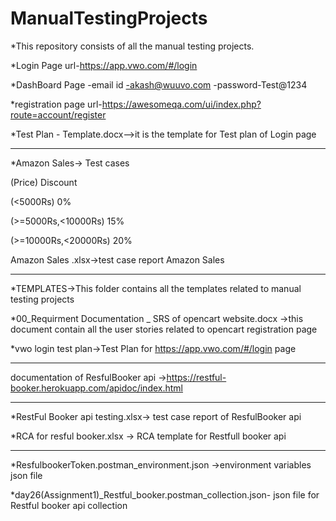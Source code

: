 # ManualTestingProjects
*This repository consists of all the manual testing projects.
 
 *Login Page url-https://app.vwo.com/#/login

 *DashBoard Page 
 -email id -akash@wuuvo.com
 -password-Test@1234

*registration page url-https://awesomeqa.com/ui/index.php?route=account/register

*Test Plan - Template.docx-->it is the template for  Test plan of Login page 
____________________________________________________________________________________________________________________________________
*Amazon Sales-> Test cases 

(Price)              Discount

(<5000Rs)               0%

(>=5000Rs,<10000Rs)     15%

(>=10000Rs,<20000Rs)    20%

Amazon Sales .xlsx->test case report Amazon Sales

_____________________________________________________________________________________________________________________________________

*TEMPLATES->This folder contains all the templates related to manual testing projects

*00_Requirment Documentation _ SRS of opencart website.docx ->this document contain  all the user stories related to opencart registration page

*vwo login test plan->Test Plan for https://app.vwo.com/#/login page 

____________________________________________________________________________________________________________________________________
documentation of ResfulBooker api ->https://restful-booker.herokuapp.com/apidoc/index.html
___________________________________________________________________________________________________________________________________

*RestFul Booker api testing.xlsx-> test case report of ResfulBooker api 

*RCA for resful booker.xlsx -> RCA template for Restfull booker api

_____________________________________________________________________________
*ResfulbookerToken.postman_environment.json ->environment variables json file

*day26(Assignment1)_Restful_booker.postman_collection.json- json file for Restful booker api collection


